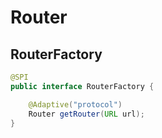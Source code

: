 # Router

## RouterFactory

```java
@SPI
public interface RouterFactory {

    @Adaptive("protocol")
    Router getRouter(URL url);
}
```